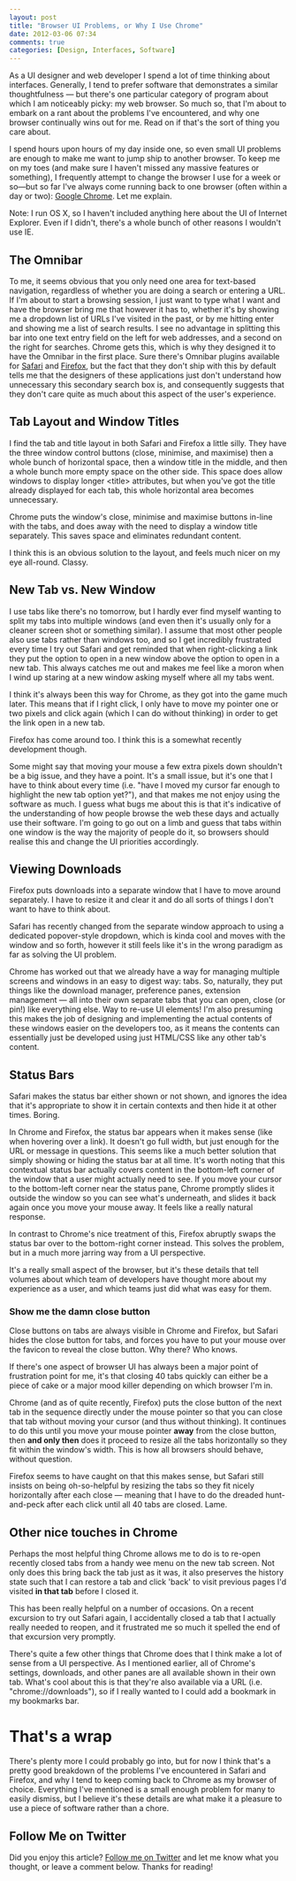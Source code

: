 ```yaml
---
layout: post
title: "Browser UI Problems, or Why I Use Chrome"
date: 2012-03-06 07:34
comments: true
categories: [Design, Interfaces, Software]
---
```


As a UI designer and web developer I spend a lot of time thinking about interfaces. Generally, I tend to prefer software that demonstrates a similar thoughtfulness — but there's one particular category of program about which I am noticeably picky: my web browser. So much so, that I'm about to embark on a rant about the problems I've encountered, and why one browser continually wins out for me. Read on if that's the sort of thing you care about.

<!--more-->

I spend hours upon hours of my day inside one, so even small UI problems are enough to make me want to jump ship to another browser. To keep me on my toes (and make sure I haven't missed any massive features or something), I frequently attempt to change the browser I use for a week or so—but so far I've always come running back to one browser (often within a day or two): [Google Chrome](http://google.com/chrome). Let me explain.

Note: I run OS X, so I haven't included anything here about the UI of Internet Explorer. Even if I didn't, there's a whole bunch of other reasons I wouldn't use IE.

## The Omnibar

To me, it seems obvious that you only need one area for text-based navigation, regardless of whether you are doing a search or entering a URL. If I'm about to start a browsing session, I just want to type what I want and have the browser bring me that however it has to, whether it's by showing me a dropdown list of URLs I've visited in the past, or by me hitting enter and showing me a list of search results. I see no advantage in splitting this bar into one text entry field on the left for web addresses, and a second on the right for searches. Chrome gets this, which is why they designed it to have the Omnibar in the first place. Sure there's Omnibar plugins available for [Safari](http://hackemist.com/SafariOmnibar/) and [Firefox](https://addons.mozilla.org/en-US/firefox/addon/omnibar/), but the fact that they don't ship with this by default tells me that the designers of these applications just don't understand how unnecessary this secondary search box is, and consequently suggests that they don't care quite as much about this aspect of the user's experience.

## Tab Layout and Window Titles

I find the tab and title layout in both Safari and Firefox a little silly. They have the three window control buttons (close, minimise, and maximise) then a whole bunch of horizontal space, then a window title in the middle, and then a whole bunch more empty space on the other side. This space does allow windows to display longer &lt;title&gt; attributes, but when you've got the title already displayed for each tab, this whole horizontal area becomes unnecessary.

Chrome puts the window's close, minimise and maximise buttons in-line with the tabs, and does away with the need to display a window title separately. This saves space and eliminates redundant content.

I think this is an obvious solution to the layout, and feels much nicer on my eye all-round. Classy.

## New Tab vs. New Window

I use tabs like there's no tomorrow, but I hardly ever find myself wanting to split my tabs into multiple windows (and even then it's usually only for a cleaner screen shot or something similar). I assume that most other people also use tabs rather than windows too, and so I get incredibly frustrated every time I try out Safari and get reminded that when right-clicking a link they put the option to open in a new window above the option to open in a new tab. This always catches me out and makes me feel like a moron when I wind up staring at a new window asking myself where all my tabs went.

I think it's always been this way for Chrome, as they got into the game much later. This means that if I right click, I only have to move my pointer one or two pixels and click again (which I can do without thinking) in order to get the link open in a new tab.

Firefox has come around too. I think this is a somewhat recently development though.

Some might say that moving your mouse a few extra pixels down shouldn't be a big issue, and they have a point. It's a small issue, but it's one that I have to think about every time (i.e. "have I moved my cursor far enough to highlight the new tab option yet?"), and that makes me not enjoy using the software as much. I guess what bugs me about this is that it's indicative of the understanding of how people browse the web these days and actually use their software. I'm going to go out on a limb and guess that tabs within one window is the way the majority of people do it, so browsers should realise this and change the UI priorities accordingly.

## Viewing Downloads

Firefox puts downloads into a separate window that I have to move around separately. I have to resize it and clear it and do all sorts of things I don't want to have to think about.

Safari has recently changed from the separate window approach to using a dedicated popover-style dropdown, which is kinda cool and moves with the window and so forth, however it still feels like it's in the wrong paradigm as far as solving the UI problem.

Chrome has worked out that we already have a way for managing multiple screens and windows in an easy to digest way: tabs. So, naturally, they put things like the download manager, preference panes, extension management — all into their own separate tabs that you can open, close (or pin!) like everything else. Way to re-use UI elements! I'm also presuming this makes the job of designing and implementing the actual contents of these windows easier on the developers too, as it means the contents can essentially just be developed using just HTML/CSS like any other tab's content.

## Status Bars

Safari makes the status bar either shown or not shown, and ignores the idea that it's appropriate to show it in certain contexts and then hide it at other times. Boring.

In Chrome and Firefox, the status bar appears when it makes sense (like when hovering over a link). It doesn't go full width, but just enough for the URL or message in questions. This seems like a much better solution that simply showing or hiding the status bar at all time. It's worth noting that this contextual status bar actually covers content in the bottom-left corner of the window that a user might actually need to see. If you move your cursor to the bottom-left corner near the status pane, Chrome promptly slides it outside the window so you can see what's underneath, and slides it back again once you move your mouse away. It feels like a really natural response.

In contrast to Chrome's nice treatment of this, Firefox abruptly swaps the status bar over to the bottom-right corner instead. This solves the problem, but in a much more jarring way from a UI perspective.

It's a really small aspect of the browser, but it's these details that tell volumes about which team of developers have thought more about my experience as a user, and which teams just did what was easy for them.

### Show me the damn close button

Close buttons on tabs are always visible in Chrome and Firefox, but Safari hides the close button for tabs, and forces you have to put your mouse over the favicon to reveal the close button. Why there? Who knows.


If there's one aspect of browser UI has always been a major point of frustration point for me, it's that closing 40 tabs quickly can either be a piece of cake or a major mood killer depending on which browser I'm in.

Chrome (and as of quite recently, Firefox) puts the close button of the next tab in the sequence directly under the mouse pointer so that you can close that tab without moving your cursor (and thus without thinking). It continues to do this until you move your mouse pointer **away** from the close button, then **and only then** does it proceed to resize all the tabs horizontally so they fit within the window's width. This is how all browsers should behave, without question.

Firefox seems to have caught on that this makes sense, but Safari still insists on being oh-so-helpful by resizing the tabs so they fit nicely horizontally after each close — meaning that I have to do the dreaded hunt-and-peck after each click until all 40 tabs are closed. Lame.

## Other nice touches in Chrome

Perhaps the most helpful thing Chrome allows me to do is to re-open recently closed tabs from a handy wee menu on the new tab screen. Not only does this bring back the tab just as it was, it also preserves the history state such that I can restore a tab and click 'back' to visit previous pages I'd visited **in that tab** before I closed it.

This has been really helpful on a number of occasions. On a recent excursion to try out Safari again, I accidentally closed a tab that I actually really needed to reopen, and it frustrated me so much it spelled the end of that excursion very promptly.

There's quite a few other things that Chrome does that I think make a lot of sense from a UI perspective. As I mentioned earlier, all of Chrome's settings, downloads, and other panes are all available shown in their own tab. What's cool about this is that they're also available via a URL (i.e. "chrome://downloads"), so if I really wanted to I could add a bookmark in my bookmarks bar.

# That's a wrap

There's plenty more I could probably go into, but for now I think that's a pretty good breakdown of the problems I've encountered in Safari and Firefox, and why I tend to keep coming back to Chrome as my browser of choice. Everything I've mentioned is a small enough problem for many to easily dismiss, but I believe it's these details are what make it a pleasure to use a piece of software rather than a chore.

## Follow Me on Twitter

Did you enjoy this article? [Follow me on Twitter](http://twitter.com/cobychapple) and let me know what you thought, or leave a comment below. Thanks for reading!


